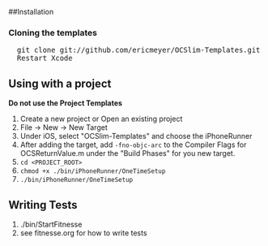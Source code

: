 ##Installation

### Cloning the templates
<pre>
  git clone git://github.com/ericmeyer/OCSlim-Templates.git ~/Library/Developer/Xcode/Templates/
  Restart Xcode
</pre>

## Using with a project
**Do not use the Project Templates**

1. Create a new project or Open an existing project
2. File -> New -> New Target
3. Under iOS, select "OCSlim-Templates" and choose the iPhoneRunner
4. After adding the target, add `-fno-objc-arc` to the Compiler Flags for OCSReturnValue.m under the "Build Phases" for you new target.
5. `cd <PROJECT_ROOT>`
6. `chmod +x ./bin/iPhoneRunner/OneTimeSetup`
7. `./bin/iPhoneRunner/OneTimeSetup`

## Writing Tests

1. ./bin/StartFitnesse
2. see fitnesse.org for how to write tests

